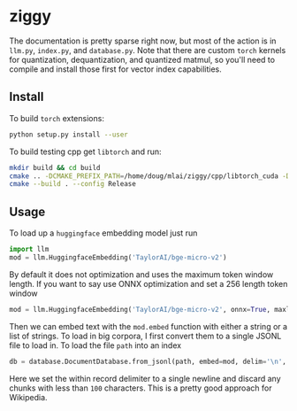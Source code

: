 # ziggy

The documentation is pretty sparse right now, but most of the action is in `llm.py`, `index.py`, and `database.py`. Note that there are custom `torch` kernels for quantization, dequantization, and quantized matmul, so you'll need to compile and install those first for vector index capabilities.

##  Install

To build `torch` extensions:
```bash
python setup.py install --user
```

To build testing cpp get `libtorch` and run:
```bash
mkdir build && cd build
cmake .. -DCMAKE_PREFIX_PATH=/home/doug/mlai/ziggy/cpp/libtorch_cuda -DCMAKE_CUDA_HOST_COMPILER=/home/doug/programs/cuda-gcc/bin/c++
cmake --build . --config Release
```

## Usage

To load up a `huggingface` embedding model just run

```python
import llm
mod = llm.HuggingfaceEmbedding('TaylorAI/bge-micro-v2')
```

By default it does not optimization and uses the maximum token window length. If you want to say use ONNX optimization and set a 256 length token window

```python
mod = llm.HuggingfaceEmbedding('TaylorAI/bge-micro-v2', onnx=True, maxlen=256)
```

Then we can embed text with the `mod.embed` function with either a string or a list of strings. To load in big corpora, I first convert them to a single JSONL file to load in. To load the file `path` into an index

```python
db = database.DocumentDatabase.from_jsonl(path, embed=mod, delim='\n', minlen=100)
```

Here we set the within record delimiter to a single newline and discard any chunks with less than `100` characters. This is a pretty good approach for Wikipedia.
